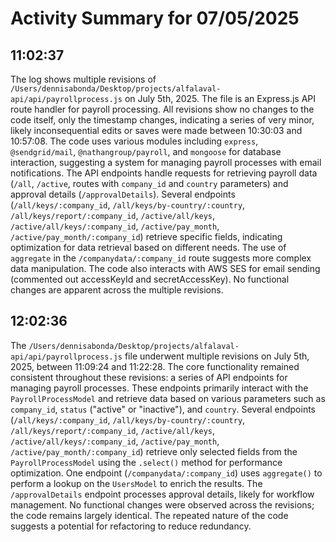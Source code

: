 # Activity Summary for 07/05/2025

## 11:02:37
The log shows multiple revisions of `/Users/dennisabonda/Desktop/projects/alfalaval-api/api/payrollprocess.js` on July 5th, 2025.  The file is an Express.js API route handler for payroll processing.  All revisions show no changes to the code itself, only the timestamp changes, indicating a series of very minor, likely inconsequential edits or saves were made between 10:30:03 and 10:57:08.  The code uses various modules including `express`, `@sendgrid/mail`, `@nathangroup/payroll`, and `mongoose` for database interaction, suggesting a system for managing payroll processes with email notifications.  The API endpoints handle requests for retrieving payroll data (`/all`, `/active`, routes with `company_id` and `country` parameters) and approval details (`/approvalDetails`).  Several endpoints (`/all/keys/:company_id`, `/all/keys/by-country/:country`, `/all/keys/report/:company_id`, `/active/all/keys`, `/active/all/keys/:company_id`, `/active/pay_month`, `/active/pay_month/:company_id`) retrieve specific fields, indicating optimization for data retrieval based on different needs.  The use of `aggregate` in the `/companydata/:company_id` route suggests more complex data manipulation.  The code also interacts with AWS SES for email sending (commented out accessKeyId and secretAccessKey).  No functional changes are apparent across the multiple revisions.


## 12:02:36
The `/Users/dennisabonda/Desktop/projects/alfalaval-api/api/payrollprocess.js` file underwent multiple revisions on July 5th, 2025, between 11:09:24 and 11:22:28.  The core functionality remained consistent throughout these revisions:  a series of API endpoints for managing payroll processes.  These endpoints primarily interact with the `PayrollProcessModel`  and retrieve data based on various parameters such as `company_id`, `status` ("active" or "inactive"), and `country`.  Several endpoints (`/all/keys/:company_id`, `/all/keys/by-country/:country`, `/all/keys/report/:company_id`, `/active/all/keys`, `/active/all/keys/:company_id`, `/active/pay_month`, `/active/pay_month/:company_id`)  retrieve only selected fields from the `PayrollProcessModel` using the `.select()` method for performance optimization.  One endpoint (`/companydata/:company_id`) uses `aggregate()` to perform a lookup on the `UsersModel` to enrich the results.  The `/approvalDetails` endpoint processes approval details, likely for workflow management.  No functional changes were observed across the revisions; the code remains largely identical.  The repeated nature of the code suggests a potential for refactoring to reduce redundancy.
